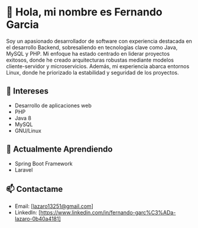 # 👋 Hola, mi nombre es Fernando Garcia

Soy un apasionado desarrollador de software con experiencia destacada en el desarrollo Backend, sobresaliendo en tecnologías clave como Java, MySQL y PHP. Mi enfoque ha estado centrado en liderar proyectos exitosos, donde he creado arquitecturas robustas mediante modelos cliente-servidor y microservicios. Además, mi experiencia abarca entornos Linux, donde he priorizado la estabilidad y seguridad de los proyectos.

## 👀 Intereses

- Desarrollo de aplicaciones web
- PHP
- Java 8
- MySQL
- GNU/Linux

## 🌱 Actualmente Aprendiendo

- Spring Boot Framework
- Laravel

 ## 📫 Contactame

- Email: [lazaro13251@gmail.com]
- LinkedIn: [https://www.linkedin.com/in/fernando-garc%C3%ADa-lazaro-0b40a4181]

